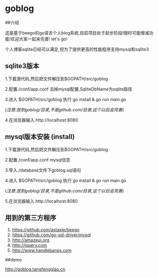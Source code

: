 # goblog

##介绍

这是基于beego的go语言个人blog系统,目前项目处于起步阶段!随时可能增减功能!欢迎大家一起来完善! let's go!

个人博客sqlite已经可以满足,但为了提供更高的性能程序支持mysql和sqlite3

## sqlite3版本

1.下载源代码,然后把文件解压到$GOPATH/src/goblog

2.配置./conf/app.conf 去掉mysql配置,SqliteDbName为sqlite路径

3.进入 $GOPATH/src/goblog 执行 go install & go run main.go 

(_注意:放到goblog/目录,不是github.com/目录,这个以后会完善_)

4.在浏览器输入 http://localhost:8080

## mysql版本安装 (install)

1.下载源代码,然后把文件解压到$GOPATH/src/goblog

2.配置./conf/app.conf mysql信息

3.导入./database文件下goblog.sql语句

4.进入 $GOPATH/src/goblog 执行 go install & go run main.go 

(_注意:放到goblog/目录,不是github.com/目录,这个以后会完善_)

5.在浏览器输入 http://localhost:8080

## 用到的第三方程序

1. https://github.com/astaxie/beego
2. https://github.com/go-sql-driver/mysql
3. http://amazeui.org
4. http://jquery.com
5. http://www.handlebarsjs.com
 
##demo

http://goblog.tangfengqiao.cn


